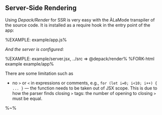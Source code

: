 ## **Server-Side Rendering**

Using _Depack/Render_ for SSR is very easy with the ÀLaMode transpiler of the source code. It is installed as a require hook in the entry point of the app:

%EXAMPLE: example/app.js%

_And the server is configured:_

%EXAMPLE: example/server.jsx, ../src => @depack/render%
%FORK-html example example/app%

There are some limitation such as

* no `>` or `<` in expressions or comments, e.g., `for (let i=0; i<10; i++) { ... }` &mdash; the function needs to be taken out of JSX scope. This is due to how the parser finds closing `>` tags: the number of opening to closing `>` must be equal.

%~%